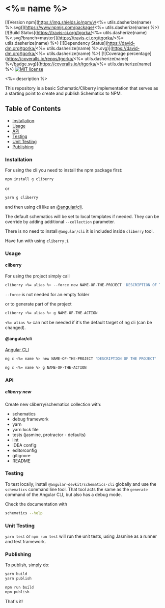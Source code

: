 # <%= name %>

[![Version npm](https://img.shields.io/npm/v/<%= utils.dasherize(name) %>.svg)](https://www.npmjs.com/package/<%= utils.dasherize(name) %>)
[![Build Status](https://travis-ci.org/tgorka/<%= utils.dasherize(name) %>.svg?branch=master)](https://travis-ci.org/tgorka/<%= utils.dasherize(name) %>)
[![Dependency Status](https://david-dm.org/tgorka/<%= utils.dasherize(name) %>.svg)](https://david-dm.org/tgorka/<%= utils.dasherize(name) %>)
[![Coverage percentage](https://coveralls.io/repos/tgorka/<%= utils.dasherize(name) %>/badge.svg)](https://coveralls.io/r/tgorka/<%= utils.dasherize(name) %>)
[![MIT license](http://img.shields.io/badge/license-MIT-brightgreen.svg)](http://opensource.org/licenses/MIT) 

<%= description %>

This repository is a basic Schematic/Cliberry implementation that serves as a starting point to create and publish Schematics to NPM.

## Table of Contents

* [Installation](#installation)
* [Usage](#usage)
* [API](#api)
* [Testing](#testing)
* [Unit Testing](#unit-testing)
* [Publishing](#publishing)

### Installation

For using the cli you need to install the npm package first:

```bash
npm install g cliberry
```

or 

```bash
yarn g cliberry
```

and then using cli like an [@angular/cli](https://cli.angular.io/).

The default schematics will be set to local templates if needed. They can be override 
by adding additional `--collection` parameter.

There is no need to install `@angular/cli` it is included inside `cliberry` tool.

Have fun with using `cliberry` ;).


### Usage

#### cliberry

For using the project simply call

```bash
cliberry <%= alias %> --force new NAME-OF-THE-PROJECT 'DESCRIPTION OF THE PROJECT'
```

`--force` is not needed for an empty folder

or to generate part of the project

```bash
cliberry <%= alias %> g NAME-OF-THE-ACTION
```

`<%= alias %>` can not be needed if it's the default target of ng cli 
(can be changed).

#### @angular/cli
[Angular CLI](https://github.com/angular/angular-cli)

```bash
ng c <%= name %> new NAME-OF-THE-PROJECT 'DESCRIPTION OF THE PROJECT'
```

```bash
ng c <%= name %> g NAME-OF-THE-ACTION
```


### API

##### cliberry new
Create new cliberry/schematics collection with:
  * schematics
  * debug framework
  * yarn 
  * yarn lock file
  * tests (jasmine, protractor - defaults)
  * lint
  * IDEA config 
  * editorconfig
  * gitignore
  * README

### Testing

To test locally, install `@angular-devkit/schematics-cli` globally and use the `schematics` command line tool. That tool acts the same as the `generate` command of the Angular CLI, but also has a debug mode.

Check the documentation with

```bash
schematics --help
```

### Unit Testing

`yarn test` or `npm run test` will run the unit tests, using Jasmine as a runner and test framework.

### Publishing

To publish, simply do:

```bash
yarn build
yarn publish
```

```bash
npm run build
npm publish
```

That's it!
